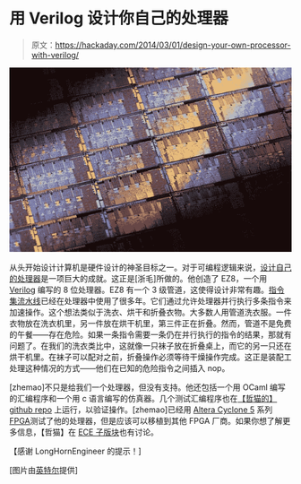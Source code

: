 # 用 Verilog 设计你自己的处理器

> 原文：<https://hackaday.com/2014/03/01/design-your-own-processor-with-verilog/>

![Intel-sandy](img/42101a451f1692c56642b024958192d9.png)

从头开始设计计算机是硬件设计的神圣目标之一。对于可编程逻辑来说，[设计自己的处理器](https://github.com/zhemao/ez8)是一项巨大的成就。这正是[浙毛]所做的。他创造了 EZ8，一个用 [Verilog](http://en.wikipedia.org/wiki/Verilog) 编写的 8 位处理器。EZ8 有一个 3 级管道，这使得设计非常有趣。[指令集流水线](http://en.wikipedia.org/wiki/Instruction_pipeline)已经在处理器中使用了很多年。它们通过允许处理器并行执行多条指令来加速操作。这个想法类似于洗衣、烘干和折叠衣物。大多数人用管道洗衣服。一件衣物放在洗衣机里，另一件放在烘干机里，第三件正在折叠。然而，管道不是免费的午餐——存在危险。如果一条指令需要一条仍在并行执行的指令的结果，那就有问题了。在我们的洗衣类比中，这就像一只袜子放在折叠桌上，而它的另一只还在烘干机里。在袜子可以配对之前，折叠操作必须等待干燥操作完成。这正是装配工处理这种情况的方式——他们在已知的危险指令之间插入 nop。

[zhemao]不只是给我们一个处理器，但没有支持。他还包括一个用 OCaml 编写的汇编程序和一个用 c 语言编写的仿真器。几个测试汇编程序也在[【哲猫的】github repo](https://github.com/zhemao/ez8) 上运行，以验证操作。[zhemao]已经用 [Altera Cyclone 5](http://www.altera.com/devices/fpga/cyclone-v-fpgas/cyv-index.jsp) 系列[FPGA](http://en.wikipedia.org/wiki/Fpga)测试了他的处理器，但是应该可以移植到其他 FPGA 厂商。如果你想了解更多信息，【哲猫】在 [ECE 子版块](http://www.reddit.com/r/ECE/comments/1yqrjr/toy_8bit_soft_microcontroller_implemented_in/)也有讨论。

【感谢 LongHornEngineer 的提示！]

[图片由[英特尔](http://www.flickr.com/photos/intelfreepress/8660652107/sizes/o/in/photostream/)提供]